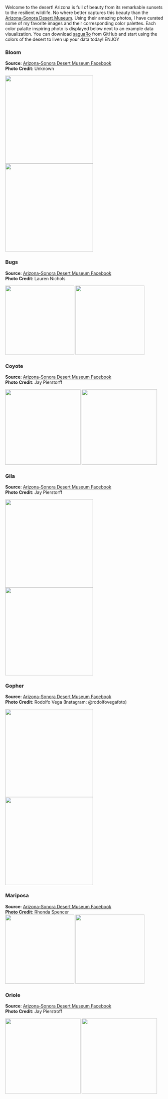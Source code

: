 Welcome to the desert! Arizona is full of beauty from its remarkable sunsets to the resilient wildlife. No where better captures this beauty than the [Arizona-Sonora Desert Museum](https://www.desertmuseum.org). Using their amazing photos, I have curated some of my favorite images and their corresponding color palettes. Each color palatte inspiring photo is displayed below next to an example data visualization. You can download [saguaRo](https://github.com/sborrego/saguaRo) from GitHub and start using the colors of the desert to liven up your data today! ENJOY


### Bloom

**Source**: [Arizona-Sonora Desert Museum Facebook](https://www.facebook.com/desertmuseum/photos/10156459866659315)  
**Photo Credit**: Unknown

<img src="./figures/bloom.jpg" height="280"> <img src="./figures/bloom_stacked_plot.jpg" height="280">
 

### Bugs

**Source**: [Arizona-Sonora Desert Museum Facebook](https://www.facebook.com/desertmuseum/photos/a.414296809314/10155946974709315/?type=3&theater)  
**Photo Credit**: Lauren Nichols

<img src="./figures/bloom_ant_lauren_nichols.jpg" height="220"> <img src="./figures/bugs_areaplot.jpg" height="220">


### Coyote

**Source**: [Arizona-Sonora Desert Museum Facebook](https://www.facebook.com/desertmuseum/photos/fpp.39379799314/10155961909294315/?type=3&theater)  
**Photo Credit**: Jay Pierstorff

<img src="./figures/coyote.jpg" height="240"> <img src="./figures/coyote_circle.jpg" height="240">


### Gila

**Source**: [Arizona-Sonora Desert Museum Facebook](https://www.facebook.com/desertmuseum/photos/a.414296809314/10155933673404315/?type=3&theater)  
**Photo Credit**: Jay Pierstorff

<img src="./figures/gila_monster.png" height="280"> <img src="./figures/gila_circos.jpg" height="280">


### Gopher

**Source**: [Arizona-Sonora Desert Museum Facebook](https://www.facebook.com/desertmuseum/photos/a.414296809314/10158124433149315/)  
**Photo Credit**: Rodolfo Vega (Instagram: @rodolfovegafoto)

<img src="./figures/gopher_snake.jpg" height="280"> <img src="./figures/gopher_ridgeline.jpg" height="280">


### Mariposa

**Source**: [Arizona-Sonora Desert Museum Facebook](https://www.facebook.com/desertmuseum/photos/a.414296809314/10155180359064315/?type=3&theater)  
**Photo Credit**: Rhonda Spencer  
<img src="./figures/mariposa.jpg" height="220"> <img src="./figures/mariposa_jitter.jpg" height="220">


### Oriole

**Source**: [Arizona-Sonora Desert Museum Facebook](https://www.facebook.com/desertmuseum/photos/a.414296809314/10156441631724315/?type=3&theater)  
**Photo Credit**: Jay Pierstroff

<img src="./figures/ocotillo_hoodedOriole_jay_pierstroff.jpg" height="240"> <img src="./figures/oriole_corr.jpg" height="240">
